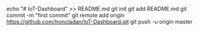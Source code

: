 echo "# IoT-Dashboard" >> README.md
git init
git add README.md
git commit -m "first commit"
git remote add origin https://github.com/Ironcladan/IoT-Dashboard.git
git push -u origin master
